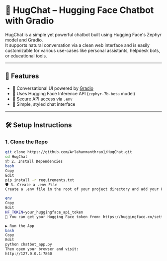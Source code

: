 # 🤖 HugChat – Hugging Face Chatbot with Gradio

HugChat is a simple yet powerful chatbot built using Hugging Face's Zephyr model and Gradio.  
It supports natural conversation via a clean web interface and is easily customizable for various use-cases like personal assistants, helpdesk bots, or educational tools.

---

## 🚀 Features

- 💬 Conversational UI powered by [Gradio](https://www.gradio.app/)
- 🔗 Uses Hugging Face Inference API (`zephyr-7b-beta` model)
- 🔐 Secure API access via `.env`
- 🎨 Simple, styled chat interface

---

## 🛠️ Setup Instructions

### 1. Clone the Repo

```bash
git clone https://github.com/Arlahanmanthrao1/HugChat.git
cd HugChat
📦 2. Install Dependencies
bash
Copy
Edit
pip install -r requirements.txt
🛡️ 3. Create a .env File
Create a .env file in the root of your project directory and add your Hugging Face API token:

env
Copy
Edit
HF_TOKEN=your_huggingface_api_token
🔑 You can get your Hugging Face token from: https://huggingface.co/settings/tokens

▶️ Run the App
bash
Copy
Edit
python chatbot_app.py
Then open your browser and visit:
http://127.0.0.1:7860

